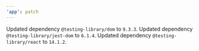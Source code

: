 ```yaml
---
'app': patch
---
```


Updated dependency `@testing-library/dom` to `9.3.3`.
Updated dependency `@testing-library/jest-dom` to `6.1.4`.
Updated dependency `@testing-library/react` to `14.1.2`.

